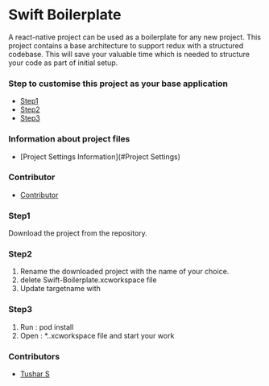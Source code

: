 Swift Boilerplate
============
A react-native project can be used as a boilerplate for any new project. This project contains a base architecture to support redux with a structured codebase. This will save your valuable time which is needed to structure your code as part of initial setup.

### Step to customise this project as your base application

* [Step1](#Step1)
* [Step2](#Step2)
* [Step3](#Step3)

### Information about project files

* [Project Settings Information](#Project Settings)

### Contributor

* [Contributor](#contributors)


### Step1
Download the project from the repository.

### Step2
1. Rename the downloaded project with the name of your choice.
2. delete Swift-Boilerplate.xcworkspace file
3. Update targetname with <your project name>



### Step3
1. Run : pod install
2. Open : *..xcworkspace file and start your work



### Contributors

* [Tushar S](mailto:tushar@systango.com)
